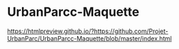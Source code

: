 # UrbanParcc-Maquette
https://htmlpreview.github.io/?https://github.com/Projet-UrbanParc/UrbanParcc-Maquette/blob/master/index.html
